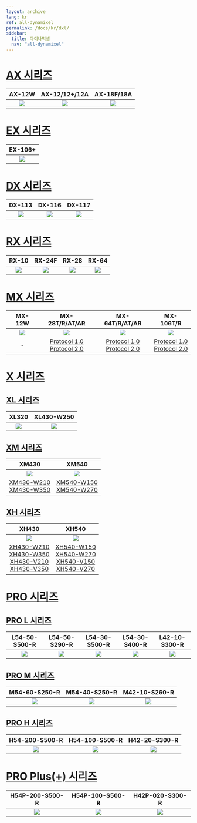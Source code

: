 ```yaml
---
layout: archive
lang: kr
ref: all-dynamixel
permalink: /docs/kr/dxl/
sidebar:
  title: 다이나믹셀
  nav: "all-dynamixel"
---
```


# [AX 시리즈](#ax-시리즈)

|AX-12W|AX-12/12+/12A|AX-18F/18A|
|:---:|:---:|:---:|
|[![](/assets/images/dxl/ax/ax-12w_product.jpg)](/docs/kr/dxl/ax/ax-12w/)|[![](/assets/images/dxl/ax/ax-12a_product.png)](/docs/kr/dxl/ax/ax-12a/)|[![](/assets/images/dxl/ax/ax-18a_product.png)](/docs/kr/dxl/ax/ax-18a/)|

# [EX 시리즈](#ex-시리즈)

|EX-106+|
|:---:|
|[![](/assets/images/dxl/ex/ex-106_product.png)](/docs/kr/dxl/ex/ex-106+/)|

# [DX 시리즈](#dx-시리즈)

|DX-113|DX-116|DX-117|
|:---:|:---:|:---:|
|[![](/assets/images/dxl/dx/dx-113_product.png)](/docs/kr/dxl/dx/dx-113/)|[![](/assets/images/dxl/dx/dx-116_product.png)](/docs/kr/dxl/dx/dx-116/)|[![](/assets/images/dxl/dx/dx-117_product.png)](/docs/kr/dxl/dx/dx-117/)|

# [RX 시리즈](#rx-시리즈)

|RX-10|RX-24F|RX-28|RX-64|
|:---:|:---:|:---:|:---:|
|[![](/assets/images/dxl/rx/rx-10_product.png)](/docs/kr/dxl/rx/rx-10/)|[![](/assets/images/dxl/rx/rx-24f_product.png)](/docs/kr/dxl/rx/rx-24f/)|[![](/assets/images/dxl/rx/rx-28_product.png)](/docs/kr/dxl/rx/rx-28/)|[![](/assets/images/dxl/rx/rx-64_product.png)](/docs/kr/dxl/rx/rx-64/)|

# [MX 시리즈](#mx-시리즈)

|MX-12W|MX-28T/R/AT/AR|MX-64T/R/AT/AR|MX-106T/R|
|:---:|:---:|:---:|:---:|
|[![](/assets/images/dxl/mx/mx-12_product.jpg)](/docs/kr/dxl/mx/mx-12w/)|![](/assets/images/dxl/mx/mx-28ar_product.jpg)|![](/assets/images/dxl/mx/mx-64ar_product.png)|![](/assets/images/dxl/mx/mx-106t_product.jpg)|
|-|[Protocol 1.0](/docs/kr/dxl/mx/mx-28/)<br>[Protocol 2.0](/docs/kr/dxl/mx/mx-28-2/)|[Protocol 1.0](/docs/kr/dxl/mx/mx-64/)<br>[Protocol 2.0](/docs/kr/dxl/mx/mx-64-2/)|[Protocol 1.0](/docs/kr/dxl/mx/mx-106/)<br>[Protocol 2.0](/docs/kr/dxl/mx/mx-106-2/)|

# [X 시리즈](#x-시리즈)

## [XL 시리즈](#xl-시리즈)

|XL320|XL430-W250|
|:---:|:---:|
|[![](/assets/images/dxl/x/xl320_product.jpg)](/docs/kr/dxl/x/xl320/)|[![](/assets/images/dxl/x/xl430_product_new.png)](/docs/kr/dxl/x/xl430-w250/)|

## [XM 시리즈](#xm-시리즈)

|XM430|XM540|
|:---:|:---:|
|![](/assets/images/dxl/x/x_series_product.png)|![](/assets/images/dxl/x/x540-series_product.png)|
|[XM430-W210](/docs/kr/dxl/x/xm430-w210/)<br>[XM430-W350](/docs/kr/dxl/x/xm430-w350/)|[XM540-W150](/docs/kr/dxl/x/xm540-w150/)<br>[XM540-W270](/docs/kr/dxl/x/xm540-w270/)|

## [XH 시리즈](#xh-시리즈)

|XH430|XH540|
|:---:|:---:|
|![](/assets/images/dxl/x/x_series_product.png)|![](/assets/images/dxl/x/x540-series_product.png)|
|[XH430-W210](/docs/kr/dxl/x/xh430-w210/)<br>[XH430-W350](/docs/kr/dxl/x/xh430-w350/)<br>[XH430-V210](/docs/kr/dxl/x/xh430-v210/)<br>[XH430-V350](/docs/kr/dxl/x/xh430-v350/)|[XH540-W150](/docs/kr/dxl/x/xh540-w150/)<br>[XH540-W270](/docs/kr/dxl/x/xh540-w270/)<br>[XH540-V150](/docs/kr/dxl/x/xh540-v150/)<br>[XH540-V270](/docs/kr/dxl/x/xh540-v270/)|

# [PRO 시리즈](#pro-시리즈)

## [PRO L 시리즈](#pro-l-시리즈)

|L54-50-S500-R|L54-50-S290-R|L54-30-S500-R|L54-30-S400-R|L42-10-S300-R|
|:---:|:---:|:---:|:---:|:---:|
|[![](/assets/images/dxl/pro/h54-100-s500-r_product.jpg)](/docs/kr/dxl/pro/l54-50-s500-r/)|[![](/assets/images/dxl/pro/h54-100-s500-r_product.jpg)](/docs/kr/dxl/pro/l54-50-s290-r/)|[![](/assets/images/dxl/pro/h54-100-s500-r_product.jpg)](/docs/kr/dxl/pro/l54-30-s500-r/)|[![](/assets/images/dxl/pro/h54-100-s500-r_product.jpg)](/docs/kr/dxl/pro/l54-30-s400-r/)|[![](/assets/images/dxl/pro/m42-10-s260-r_product.jpg)](/docs/kr/dxl/pro/l42-10-s300-r/)|

## [PRO M 시리즈](#pro-m-시리즈)

|M54-60-S250-R|M54-40-S250-R|M42-10-S260-R|
|:---:|:---:|:---:|
|[![](/assets/images/dxl/pro/h54-200-s500-r_product.jpg)](/docs/kr/dxl/pro/m54-60-s250-r/)|[![](/assets/images/dxl/pro/h54-100-s500-r_product.jpg)](/docs/kr/dxl/pro/m54-40-s250-r/)|[![](/assets/images/dxl/pro/m42-10-s260-r_product.jpg)](/docs/kr/dxl/pro/m42-10-s260-r/)|

## [PRO H 시리즈](#pro-h-시리즈)

|H54-200-S500-R|H54-100-S500-R|H42-20-S300-R|
|:---:|:---:|:---:|
|[![](/assets/images/dxl/pro/h54-200-s500-r_product.jpg)](/docs/kr/dxl/pro/h54-200-s500-r/)|[![](/assets/images/dxl/pro/h54-100-s500-r_product.jpg)](/docs/kr/dxl/pro/h54-100-s500-r/)|[![](/assets/images/dxl/pro/h42-20-s300-r_product.jpg)](/docs/kr/dxl/pro/h42-20-s300-r/)|

# [PRO Plus(+) 시리즈](#pro-plus-시리즈)

|H54P-200-S500-R|H54P-100-S500-R|H42P-020-S300-R|
|:---:|:---:|:---:|
|[![](/assets/images/dxl/pro_plus/h54p-200-s500-r.png)](/docs/kr/dxl/pro_plus/h54p-200-s500-r/)|[![](/assets/images/dxl/pro_plus/h54p-100-s500-r.png)](/docs/kr/dxl/pro_plus/h54p-100-s500-r/)|[![](/assets/images/dxl/pro_plus/h42p-020-s300-r.png)](/docs/kr/dxl/pro_plus/h42p-020-s300-r/)|
